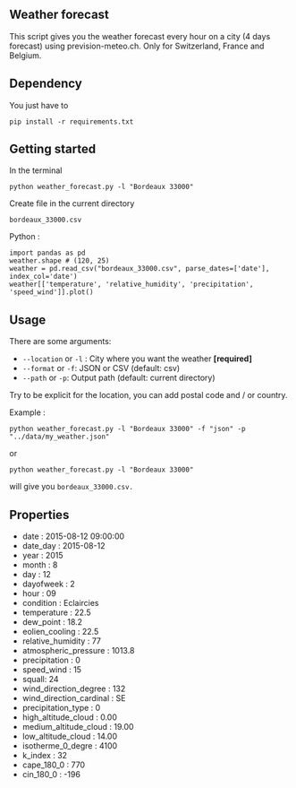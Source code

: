 ## Weather forecast

This script gives you the weather forecast every hour on a city (4 days forecast) using prevision-meteo.ch. Only for Switzerland, France and Belgium.

## Dependency

You just have to 

```
pip install -r requirements.txt
```

## Getting started

In the terminal

```
python weather_forecast.py -l "Bordeaux 33000"
```

Create file in the current directory

```
bordeaux_33000.csv
```

Python :

```
import pandas as pd
weather.shape # (120, 25)
weather = pd.read_csv("bordeaux_33000.csv", parse_dates=['date'], index_col='date')
weather[['temperature', 'relative_humidity', 'precipitation', 'speed_wind']].plot()
```




## Usage

There are some arguments:

- ```--location``` or ```-l``` : City where you want the weather **[required]**
- ```--format``` or ```-f```: JSON or CSV (default: csv)
- ```--path``` or ```-p```: Output path (default: current directory)

Try to be explicit for the location, you can add postal code and / or country.

Example :

```python weather_forecast.py -l "Bordeaux 33000" -f "json" -p "../data/my_weather.json"```

or 

```python weather_forecast.py -l "Bordeaux 33000"```

will give you ```bordeaux_33000.csv.```

## Properties 

- date : 2015-08-12 09:00:00
- date_day : 2015-08-12
- year : 2015
- month : 8
- day : 12
- dayofweek : 2
- hour : 09
- condition : Eclaircies
- temperature : 22.5
- dew_point : 18.2
- eolien_cooling :  22.5
- relative_humidity : 77
- atmospheric_pressure : 1013.8
- precipitation : 0
- speed_wind : 15
- squall: 24
- wind_direction_degree : 132
- wind_direction_cardinal : SE
- precipitation_type : 0
- high_altitude_cloud : 0.00
- medium_altitude_cloud :  19.00
- low_altitude_cloud : 14.00
- isotherme_0_degre : 4100
- k_index : 32
- cape_180_0 : 770
- cin_180_0 : -196




